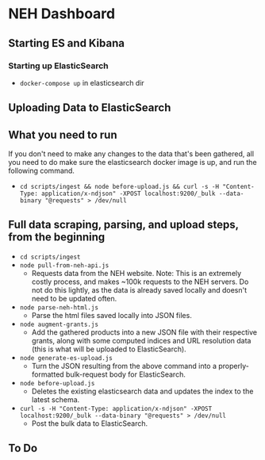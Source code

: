 # NEH Dashboard

## Starting ES and Kibana

### Starting up ElasticSearch

- `docker-compose up` in elasticsearch dir

<!-- ### Starting up Kibana

- `cd kibana-6.4.2`
- `bin/kibana` -->

## Uploading Data to ElasticSearch

<!-- ### Bulk upload via CSV (using Logstash)

- `cd logstash-6.4.2`
- `bin/logstash -f logstash.conf` to load all the data in the csv folder

### Bulk upload via JSON (using cURL)

- `cd scripts/ingest`
- `node generate-requests.js` -->

<!-- ## Scraping Data from NEH

- You shouldn't have to do this, the data should just be in this repository under `/json/by-year`. However, if you need to rescrape:
- `cd scripts/scrape-neh && node scrape.js`
- Bear in mind this will take a _very_ long time to complete, and should be left running overnight (or longer). -->

## What you need to run

If you don't need to make any changes to the data that's been gathered, all you need to do make sure the elasticsearch docker image is up, and run the following command.

- `cd scripts/ingest && node before-upload.js && curl -s -H "Content-Type: application/x-ndjson" -XPOST localhost:9200/_bulk --data-binary "@requests" > /dev/null`

## Full data scraping, parsing, and upload steps, from the beginning

- `cd scripts/ingest`
- `node pull-from-neh-api.js`
  - Requests data from the NEH website. Note: This is an extremely costly process, and makes ~100k requests to the NEH servers. Do not do this lightly, as the data is already saved locally and doesn't need to be updated often.
- `node parse-neh-html.js`
  - Parse the html files saved locally into JSON files.
- `node augment-grants.js`
  - Add the gathered products into a new JSON file with their respective grants, along with some computed indices and URL resolution data (this is what will be uploaded to ElasticSearch).
- `node generate-es-upload.js`
  - Turn the JSON resulting from the above command into a properly-formatted bulk-request body for ElasticSearch.
- `node before-upload.js`
  - Deletes the existing elasticsearch data and updates the index to the latest schema.
- `curl -s -H "Content-Type: application/x-ndjson" -XPOST localhost:9200/_bulk --data-binary "@requests" > /dev/null`
  - Post the bulk data to ElasticSearch.

## To Do
